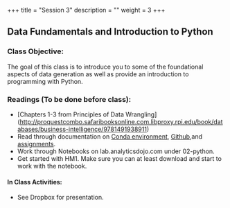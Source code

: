 +++
title = "Session 3"
description = ""
weight = 3
+++

## Data Fundamentals and Introduction to Python

### Class Objective:

The goal of this class is to introduce you to some of the foundational aspects of data generation as well as provide an introduction to programming with Python.

### Readings (To be done before class):
- [Chapters 1-3 from Principles of Data Wrangling] (http://proquestcombo.safaribooksonline.com.libproxy.rpi.edu/book/databases/business-intelligence/9781491938911)
- Read through documentation on [Conda environment](http://rpi.analyticsdojo.com/setup/anaconda/), [Github](http://rpi.analyticsdojo.com/setup/git/),and [assignments](http://rpi.analyticsdojo.com/mgmt6560-fa18/assignments/).
- Work through Notebooks on lab.analyticsdojo.com under 02-python.
- Get started with HM1. Make sure you can at least download and start to work with the notebook.

#### In Class Activities:
- See Dropbox for presentation.
